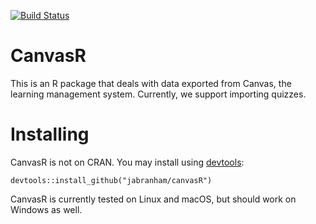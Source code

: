 [![Build Status](https://travis-ci.org/jabranham/canvasR.svg?branch=master)](https://travis-ci.org/jabranham/canvasR)

# CanvasR

This is an R package that deals with data exported from Canvas, the learning management system. Currently, we support importing quizzes.

# Installing 

CanvasR is not on CRAN. You may install using [devtools](https://cran.r-project.org/web/packages/devtools/index.html):

    devtools::install_github("jabranham/canvasR")

CanvasR is currently tested on Linux and macOS, but should work on Windows as well.

